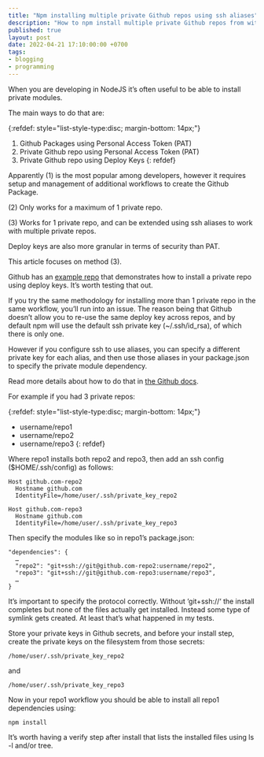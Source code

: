 ```yaml
---
title: "Npm installing multiple private Github repos using ssh aliases"
description: "How to npm install multiple private Github repos from within a Github Action"
published: true
layout: post
date: 2022-04-21 17:10:00:00 +0700
tags:
- blogging
- programming
---
```

When you are developing in NodeJS it’s often useful to be able to install private modules. 

The main ways to do that are:

{:refdef: style="list-style-type:disc; margin-bottom: 14px;"}
1. Github Packages using Personal Access Token (PAT)
2. Private Github repo using Personal Access Token (PAT)
3. Private Github repo using Deploy Keys
{: refdef}

Apparently (1) is the most popular among developers, however it requires setup and management of additional workflows to create the Github Package.

(2) Only works for a maximum of 1 private repo.

(3) Works for 1 private repo, and can be extended using ssh aliases to work with multiple private repos. 

Deploy keys are also more granular in terms of security than PAT.

This article focuses on method (3).

Github has an [example repo](https://github.com/jcansdale-test/consume-private-npm-package) that demonstrates how to install a private repo using deploy keys. It’s worth testing that out.

If you try the same methodology for installing more than 1 private repo in the same workflow, you’ll run into an issue. The reason being that Github doesn’t allow you to re-use the same deploy key across repos, and by default npm will use the default ssh private key (~/.ssh/id_rsa), of which there is only one.

However if you configure ssh to use aliases, you can specify a different private key for each alias, and then use those aliases in your package.json to specify the private module dependency.

Read more details about how to do that in [the  Github docs](https://docs.github.com/en/developers/overview/managing-deploy-keys#using-multiple-repositories-on-one-server).

For example if you had 3 private repos:

{:refdef: style="list-style-type:disc; margin-bottom: 14px;"}
- username/repo1
- username/repo2
- username/repo3
{: refdef}

Where repo1 installs both repo2 and repo3, then add an ssh config ($HOME/.ssh/config) as follows:

```
Host github.com-repo2
  Hostname github.com
  IdentityFile=/home/user/.ssh/private_key_repo2

Host github.com-repo3
  Hostname github.com
  IdentityFile=/home/user/.ssh/private_key_repo3
```

Then specify the modules like so in repo1’s package.json:


```
"dependencies": {
  …
  "repo2": "git+ssh://git@github.com-repo2:username/repo2",
  "repo3": "git+ssh://git@github.com-repo3:username/repo3",
  …
}
```

It’s important to specify the protocol correctly. Without ‘git+ssh://‘ the install completes but none of the files actually get installed. Instead some type of symlink gets created. At least that’s what happened in my tests. 

Store your private keys in Github secrets, and before your install step, create the private keys on the filesystem from those secrets:

```
/home/user/.ssh/private_key_repo2
```

and

```
/home/user/.ssh/private_key_repo3
```

Now in your repo1 workflow you should be able to install all repo1 dependencies using:

```
npm install
```

It’s worth having a verify step after install that lists the installed files using ls -l and/or tree.